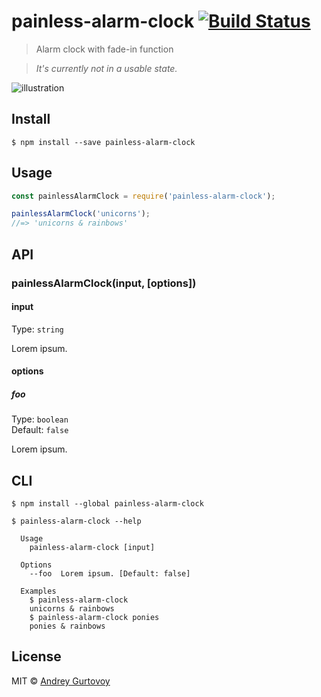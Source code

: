# painless-alarm-clock [![Build Status](https://travis-ci.org/jt3k/painless-alarm-clock.svg?branch=master)](https://travis-ci.org/jt3k/painless-alarm-clock)

> Alarm clock with fade-in function

> *It's currently not in a usable state.*

![illustration](https://rawgit.com/jt3k/painless-alarm-clock/master/illustration.svg)

## Install

```
$ npm install --save painless-alarm-clock
```


## Usage

```js
const painlessAlarmClock = require('painless-alarm-clock');

painlessAlarmClock('unicorns');
//=> 'unicorns & rainbows'
```


## API

### painlessAlarmClock(input, [options])

#### input

Type: `string`

Lorem ipsum.

#### options

##### foo

Type: `boolean`<br>
Default: `false`

Lorem ipsum.


## CLI

```
$ npm install --global painless-alarm-clock
```

```
$ painless-alarm-clock --help

  Usage
    painless-alarm-clock [input]

  Options
    --foo  Lorem ipsum. [Default: false]

  Examples
    $ painless-alarm-clock
    unicorns & rainbows
    $ painless-alarm-clock ponies
    ponies & rainbows
```


## License

MIT © [Andrey Gurtovoy](https://github.com/jt3k)
